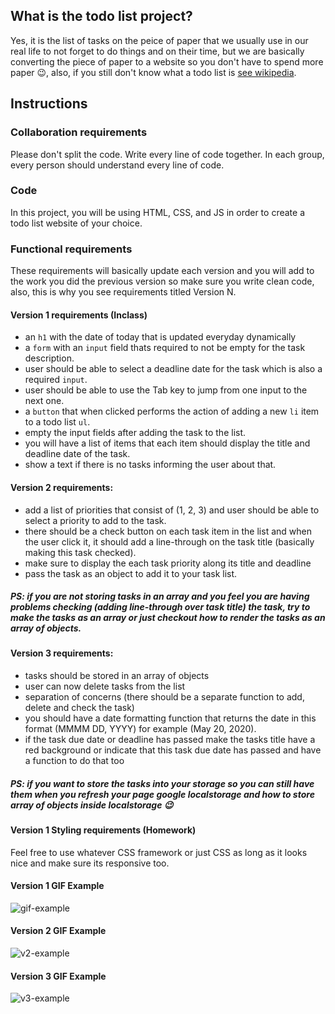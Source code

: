 ## What is the todo list project?

Yes, it is the list of tasks on the peice of paper that we usually use in our real life to not forget to do things and on their time, but we are basically converting the piece of paper to a website so you don't have to spend more paper 😉, also, if you still don't know what a todo list is [see wikipedia](https://en.wiktionary.org/wiki/to-do_list).

## Instructions

### Collaboration requirements

Please don't split the code. Write every line of code together. In each group, every person should understand every line of code.

### Code

In this project, you will be using HTML, CSS, and JS in order to create a todo list website of your choice.

### Functional requirements

These requirements will basically update each version and you will add to the work you did the previous version so make sure you write clean code, also, this is why you see requirements titled Version N.

#### Version 1 requirements (Inclass)

- an `h1` with the date of today that is updated everyday dynamically
- a `form` with an `input` field thats required to not be empty for the task description.
- user should be able to select a deadline date for the task which is also a required `input`.
- user should be able to use the Tab key to jump from one input to the next one.
- a `button` that when clicked performs the action of adding a new `li` item to a todo list `ul`.
- empty the input fields after adding the task to the list.
- you will have a list of items that each item should display the title and deadline date of the task.
- show a text if there is no tasks informing the user about that.

#### Version 2 requirements:
- add a list of priorities that consist of (1, 2, 3) and user should be able to select a priority to add to the task.
- there should be a check button on each task item in the list and when the user click it, it should add a line-through on the task title (basically making this task checked).
- make sure to display the each task priority along its title and deadline
- pass the task as an object to add it to your task list.

##### PS: if you are not storing tasks in an array and you feel you are having problems checking (adding line-through over task title) the task, try to make the tasks as an array or just checkout how to render the tasks as an array of objects.

#### Version 3 requirements:
- tasks should be stored in an array of objects
- user can now delete tasks from the list
- separation of concerns (there should be a separate function to add, delete and check the task)
- you should have a date formatting function that returns the date in this format (MMMM DD, YYYY) for example (May 20, 2020).
- if the task due date or deadline has passed make the tasks title have a red background or indicate that this task due date has passed and have a function to do that too

##### PS: if you want to store the tasks into your storage so you can still have them when you refresh your page google localstorage and how to store array of objects inside localstorage 😉

#### Version 1 Styling requirements (Homework)

Feel free to use whatever CSS framework or just CSS as long as it looks nice and make sure its responsive too.

#### Version 1 GIF Example

![gif-example](https://raw.githubusercontent.com/ReCoded-Org/iq-bootcamp-todolist-students/master/Example.gif)

#### Version 2 GIF Example
![v2-example](https://i.imgur.com/8olRBfh.gif)

#### Version 3 GIF Example
![v3-example](https://i.imgur.com/P7E8GoZ.gif)
